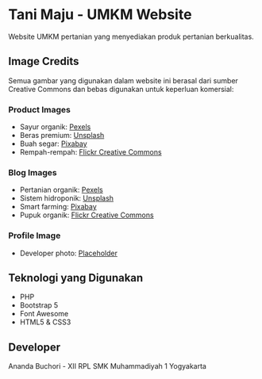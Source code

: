 # Tani Maju - UMKM Website

Website UMKM pertanian yang menyediakan produk pertanian berkualitas.

## Image Credits

Semua gambar yang digunakan dalam website ini berasal dari sumber Creative Commons dan bebas digunakan untuk keperluan komersial:

### Product Images
- Sayur organik: [Pexels](https://www.pexels.com)
- Beras premium: [Unsplash](https://unsplash.com)
- Buah segar: [Pixabay](https://pixabay.com)
- Rempah-rempah: [Flickr Creative Commons](https://www.flickr.com)

### Blog Images
- Pertanian organik: [Pexels](https://www.pexels.com)
- Sistem hidroponik: [Unsplash](https://unsplash.com)
- Smart farming: [Pixabay](https://pixabay.com)
- Pupuk organik: [Flickr Creative Commons](https://www.flickr.com)

### Profile Image
- Developer photo: [Placeholder](https://via.placeholder.com)

## Teknologi yang Digunakan
- PHP
- Bootstrap 5
- Font Awesome
- HTML5 & CSS3

## Developer
Ananda Buchori - XII RPL
SMK Muhammadiyah 1 Yogyakarta 